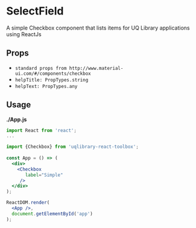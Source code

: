# SelectField

A simple Checkbox component that lists items for UQ Library applications using ReactJs

## Props
- `standard props from http://www.material-ui.com/#/components/checkbox`
- `helpTitle: PropTypes.string`
- `helpText: PropTypes.any`


## Usage

**./App.js**
```jsx
import React from 'react';
...

import {Checkbox} from 'uqlibrary-react-toolbox';
 
const App = () => (
  <div>
    <Checkbox
       label="Simple"
     />
  </div>
);

ReactDOM.render(
  <App />,
  document.getElementById('app')
);
```
